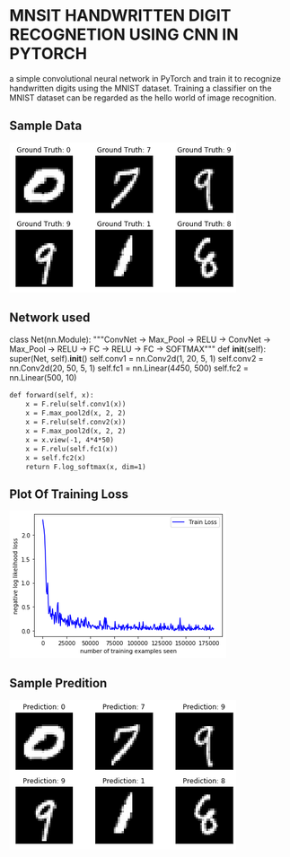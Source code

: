 # MNSIT HANDWRITTEN DIGIT RECOGNETION USING CNN IN PYTORCH
a simple convolutional neural network in PyTorch and train it to recognize handwritten digits using the MNIST dataset. Training a classifier on the MNIST dataset can be regarded as the hello world of image recognition.
## Sample Data
![Sample data](sample.png)
##  Network used

 class Net(nn.Module):
     """ConvNet -> Max_Pool -> RELU -> ConvNet -> Max_Pool -> RELU -> FC -> RELU -> FC -> SOFTMAX"""
     def __init__(self):
         super(Net, self).__init__()
         self.conv1 = nn.Conv2d(1, 20, 5, 1)
         self.conv2 = nn.Conv2d(20, 50, 5, 1)
         self.fc1 = nn.Linear(4*4*50, 500)
         self.fc2 = nn.Linear(500, 10)

    def forward(self, x):
        x = F.relu(self.conv1(x))
        x = F.max_pool2d(x, 2, 2)
        x = F.relu(self.conv2(x))
        x = F.max_pool2d(x, 2, 2)
        x = x.view(-1, 4*4*50)
        x = F.relu(self.fc1(x))
        x = self.fc2(x)
        return F.log_softmax(x, dim=1)
## Plot Of Training Loss
![Loss](loss.png)
## Sample Predition
![SAMPLE Prediction](prediction.png)
